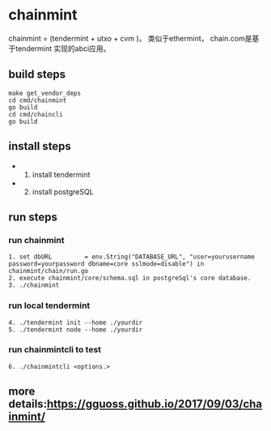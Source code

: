 # chainmint
chainmint = (tendermint + utxo + cvm )。 类似于ethermint， chain.com是基于tendermint 实现的abci应用。


## build steps
``` console
make get_vendor_deps
cd cmd/chainmint
go build
cd cmd/chaincli
go build
```
## install steps
- 1. install tendermint
- 2. install postgreSQL

## run steps
### run chainmint
``` console
1. set dbURL         = env.String("DATABASE_URL", "user=yourusername password=yourpassword dbname=core sslmode=disable") in chainmint/chain/run.go
2. execute chainmint/core/schema.sql in postgreSql's core database.
3. ./chainmint
```
### run local tendermint
``` console
4. ./tendermint init --home ./yourdir
5. ./tendermint node --home ./yourdir
```
### run chainmintcli to test
``` console
6. ./chainmintcli <options.>
```

## more details:https://gguoss.github.io/2017/09/03/chainmint/
